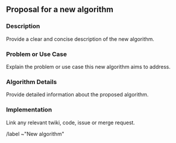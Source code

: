## Proposal for a new algorithm

### Description

Provide a clear and concise description of the new algorithm.

### Problem or Use Case

Explain the problem or use case this new algorithm aims to address.

### Algorithm Details

Provide detailed information about the proposed algorithm.

### Implementation

Link any relevant twiki, code, issue or merge request.

/label ~"New algorithm"